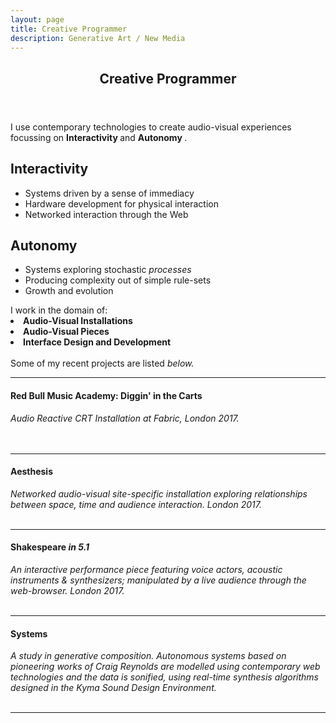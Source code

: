 ```yaml
---
layout: page
title: Creative Programmer
description: Generative Art / New Media
---
```


<!-- Main -->
<div id="main" class="alt">

<!-- One -->
<section id="one">
	<div class="inner">
		<header class="major">
			<h1>Creative Programmer</h1>
		</header>

<!-- Content -->
<!-- <h2 id="content">The What</h2> -->
<p> I use contemporary technologies to create audio-visual experiences focussing on  <b> Interactivity </b> and <b> Autonomy </b>.
</p>
<div class="row">
	<div class="6u 12u$(small)">
		<h2 class="align-center">Interactivity</h2>
		<p class="align-justify" >
		<ul>
			<li>Systems driven by a sense of immediacy</li>
			<li>Hardware development for physical interaction</li>
			<li>Networked interaction through the Web</li>
		</ul>
		</p>
	</div>
	<div class="6u$ 12u$(small)">
		<h2 class="align-center">Autonomy</h2>
		<p class="align-justify" >
		<ul>
			<li>Systems exploring stochastic <i> processes </i> </li>
			<li>Producing complexity out of simple rule-sets</li>
			<li>Growth and evolution</li>
		</ul>
		</p>
	</div>
<div>
I work in the domain of:
<li> <strong> Audio-Visual Installations  </strong>
<li> <strong>Audio-Visual Pieces </strong>
<li> <strong> Interface Design and Development </strong>
<br>
<br>
Some of my recent projects are listed <i> below.</i>
<hr class="major" />
	<h4>Red Bull Music Academy: Diggin' in the Carts</h4>
		<i>Audio Reactive CRT Installation at Fabric, London 2017.</i>
		<div class="row">
		<br>
		<div class="4u "> <span class="image fit"><img src="assets/images/crp_rbma_2017.jpg" alt="" /></span> </div>
		<div class="4u "><span class="image fit"><img src="assets/images/crp_rbma_2017_2.jpg" alt="" /></span> </div>
		<div class="4u "> <span class="image fit"><img src="assets/images/crp_rbma_2017_3.jpg" alt="" /></span> </div>
		</div>
		<br>
<hr class="major" />
		<h4>Aesthesis</h4>
			<i>Networked audio-visual site-specific installation exploring relationships between space, time and audience interaction. London 2017.</i>
			<div class="row">
			<br>
			<div class="4u"> <span class="image centered"><img src="assets/images/crp_aes_2017.jpg" alt="" /></span> </div>
			<div class="4u"> <span class="image centered"><img src="assets/images/crp_aes_2017_2.jpg" alt="" /></span> </div>
			<div class="4u"> <span class="image centered"><img src="assets/images/crp_aes_2017_1.jpg" alt="" /></span> </div>
			</div>
<hr class="major" />
<h4>Shakespeare <i> in 5.1 </i> </h4>
			<i>An interactive performance piece featuring voice actors, acoustic instruments & synthesizers; manipulated by a live audience through the web-browser. London 2017.</i>
			<div class="row">
			<br>
			<div class="3u"> <span class="image centered"><img src="assets/images/crp_s51_2017.jpg" alt="" /></span> </div>
			<div class="3u"> <span class="image centered"><img src="assets/images/crp_s51_2017_1.jpg" alt="" /></span> </div>
			<div class="3u"> <span class="image centered"><img src="assets/images/crp_s51_2017_2.jpg" alt="" /></span> </div>
			<div class="3u"> <span class="image centered"><img src="assets/images/crp_s51_2017_3.jpg" alt="" /></span> </div>
			</div>
<hr class="major" />
<h4>Systems</h4>
			<i> A study in generative composition. Autonomous systems based on pioneering works of Craig Reynolds are modelled using contemporary web technologies and the data is sonified, using real-time synthesis algorithms designed in the Kyma Sound Design Environment. </i>
			<div class="row">
			<br>
			<!-- <div class="4u"> <span class="image centered"><img src="assets/images/crp_s51_2017_2.jpg" alt="" /></span> </div> -->
			</div>
<hr class="major" />
